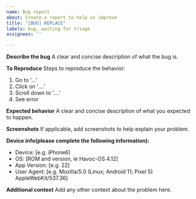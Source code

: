```yaml
---
name: Bug report
about: Create a report to help us improve
title: "[BUG] REPLACE"
labels: bug, waiting for triage
assignees: ''

---
```


**Describe the bug**
A clear and concise description of what the bug is.

**To Reproduce**
Steps to reproduce the behavior:
1. Go to '...'
2. Click on '....'
3. Scroll down to '....'
4. See error

**Expected behavior**
A clear and concise description of what you expected to happen.

**Screenshots**
If applicable, add screenshots to help explain your problem.

**Device info(please complete the following information):**
 - Device: [e.g. iPhone6]
 - OS: [ROM and version, ie Havoc-OS 4.12]
 - App Version: [e.g. 22]
 - User Agent: [e.g. Mozilla/5.0 (Linux; Android 11; Pixel 5) AppleWebKit/537.36]

**Additional context**
Add any other context about the problem here.